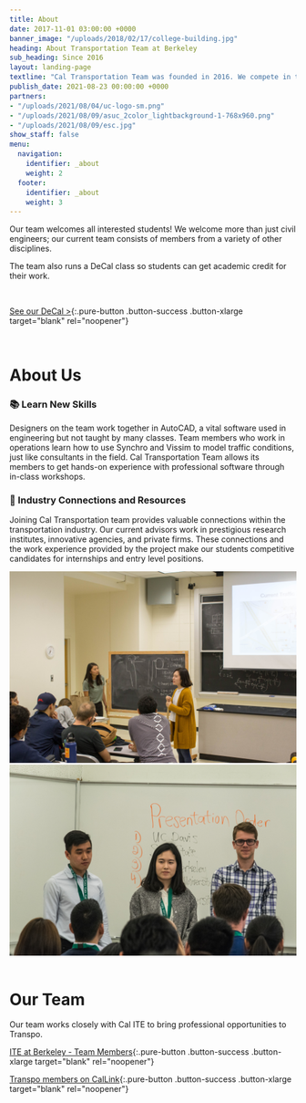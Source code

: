 ```yaml
---
title: About
date: 2017-11-01 03:00:00 +0000
banner_image: "/uploads/2018/02/17/college-building.jpg"
heading: About Transportation Team at Berkeley
sub_heading: Since 2016
layout: landing-page
textline: "Cal Transportation Team was founded in 2016. We compete in the ASCE Mid-Pacific Transportation competition, planning and designing a solution to a given prompt. The team has many members from different backgrounds working on planning, operations, and design of transportation systems."
publish_date: 2021-08-23 00:00:00 +0000
partners:
- "/uploads/2021/08/04/uc-logo-sm.png"
- "/uploads/2021/08/09/asuc_2color_lightbackground-1-768x960.png"
- "/uploads/2021/08/09/esc.jpg"
show_staff: false
menu:
  navigation:
    identifier: _about
    weight: 2
  footer:
    identifier: _about
    weight: 3
---
```


Our team welcomes all interested students! We welcome more than just civil engineers; our current team consists of members from a variety of other disciplines.

The team also runs a DeCal class so students can get academic credit for their work.

<br>

[See our DeCal >](https://classes.berkeley.edu/content/2025-fall-civeng-98-009-grp-009){:.pure-button .button-success .button-xlarge target="blank" rel="noopener"}

<br>

# About Us

### 📚 Learn New Skills

Designers on the team work together in AutoCAD, a vital software used in engineering but not taught by many classes. Team members who work in operations learn how to use Synchro and Vissim to model traffic conditions, just like consultants in the field. Cal Transportation Team allows its members to get hands-on experience with professional software through in-class workshops.

### 💼 Industry Connections and Resources

Joining Cal Transportation team provides valuable connections within the transportation industry. Our current advisors work in prestigious research institutes, innovative agencies, and private firms. These connections and the work experience provided by the project make our students competitive candidates for internships and entry level positions.

<div class="grid grid-cols-2 gap-2 pt-8">
  <img src="/uploads/2021/08/04/IMG_6042.jpg" alt="Transportation Team presenter in front of blackboard, giving a presentation on traffic signals" />
  <img src="/uploads/2021/08/04/DSC_0761.jpg" alt="Transportation Team at Berkeley, giving a presentation in front of transit professionals during a competition with other universities" />
</div>

<br>

# Our Team

Our team works closely with Cal ITE to bring professional opportunities to Transpo.

[ITE at Berkeley - Team Members](https://ite.berkeley.edu/team){:.pure-button .button-success .button-xlarge target="blank" rel="noopener"}

[Transpo members on CalLink](https://callink.berkeley.edu/organization/transpo/){:.pure-button .button-success .button-xlarge target="blank" rel="noopener"}

